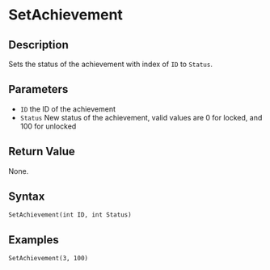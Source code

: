 # SetAchievement

## Description
Sets the status of the achievement with index of `ID` to `Status`.

## Parameters
- `ID`
the ID of the achievement
- `Status`
New status of the achievement, valid values are 0 for locked, and 100 for unlocked

## Return Value
None.

## Syntax
```
SetAchievement(int ID, int Status)
```

## Examples
```
SetAchievement(3, 100)
```